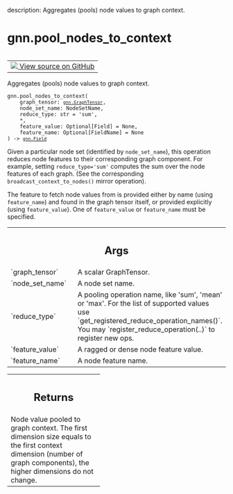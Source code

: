 description: Aggregates (pools) node values to graph context.

<div itemscope itemtype="http://developers.google.com/ReferenceObject">
<meta itemprop="name" content="gnn.pool_nodes_to_context" />
<meta itemprop="path" content="Stable" />
</div>

# gnn.pool_nodes_to_context

<!-- Insert buttons and diff -->

<table class="tfo-notebook-buttons tfo-api nocontent" align="left">
<td>
  <a target="_blank" href="https://github.com/tensorflow/gnn/tree/master/tensorflow_gnn/graph/graph_tensor_ops.py#L218-L256">
    <img src="https://www.tensorflow.org/images/GitHub-Mark-32px.png" />
    View source on GitHub
  </a>
</td>
</table>

Aggregates (pools) node values to graph context.

<pre class="devsite-click-to-copy prettyprint lang-py tfo-signature-link">
<code>gnn.pool_nodes_to_context(
    graph_tensor: <a href="../gnn/GraphTensor.md"><code>gnn.GraphTensor</code></a>,
    node_set_name: NodeSetName,
    reduce_type: str = &#x27;sum&#x27;,
    *,
    feature_value: Optional[Field] = None,
    feature_name: Optional[FieldName] = None
) -> <a href="../gnn/Field.md"><code>gnn.Field</code></a>
</code></pre>



<!-- Placeholder for "Used in" -->

Given a particular node set (identified by `node_set_name`), this operation
reduces node features to their corresponding graph component. For example,
setting `reduce_type='sum'` computes the sum over the node features of each
graph. (See the corresponding `broadcast_context_to_nodes()` mirror
operation).

The feature to fetch node values from is provided either by name (using
`feature_name`) and found in the graph tensor itself, or provided explicitly
(using `feature_value`). One of `feature_value` or `feature_name` must be
specified.

<!-- Tabular view -->
 <table class="responsive fixed orange">
<colgroup><col width="214px"><col></colgroup>
<tr><th colspan="2"><h2 class="add-link">Args</h2></th></tr>

<tr>
<td>
`graph_tensor`
</td>
<td>
A scalar GraphTensor.
</td>
</tr><tr>
<td>
`node_set_name`
</td>
<td>
A node set name.
</td>
</tr><tr>
<td>
`reduce_type`
</td>
<td>
A pooling operation name, like 'sum', 'mean' or 'max'. For the
list of supported values use `get_registered_reduce_operation_names()`.
You may `register_reduce_operation(..)` to register new ops.
</td>
</tr><tr>
<td>
`feature_value`
</td>
<td>
A ragged or dense node feature value.
</td>
</tr><tr>
<td>
`feature_name`
</td>
<td>
A node feature name.
</td>
</tr>
</table>



<!-- Tabular view -->
 <table class="responsive fixed orange">
<colgroup><col width="214px"><col></colgroup>
<tr><th colspan="2"><h2 class="add-link">Returns</h2></th></tr>
<tr class="alt">
<td colspan="2">
Node value pooled to graph context. The first dimension size equals to the
first context dimension (number of graph components), the higher dimensions
do not change.
</td>
</tr>

</table>

